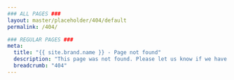 ```yaml
---
### ALL PAGES ###
layout: master/placeholder/404/default
permalink: /404/

### REGULAR PAGES ###
meta:
  title: "{{ site.brand.name }} - Page not found"
  description: "This page was not found. Please let us know if we have a broken link somewhere!"
  breadcrumb: "404" 
---
```

